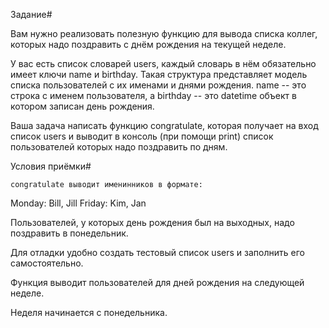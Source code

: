 Задание#

Вам нужно реализовать полезную функцию для вывода списка коллег, которых надо поздравить с днём рождения на текущей неделе.

У вас есть список словарей users, каждый словарь в нём обязательно имеет ключи name и birthday.
Такая структура представляет модель списка пользователей с их именами и днями рождения.
name -- это строка с именем пользователя, а birthday -- это datetime объект в котором записан день рождения.

Ваша задача написать функцию congratulate, которая получает на вход список users и выводит в консоль (при помощи print) список пользователей которых надо поздравить по дням.




Условия приёмки#

    congratulate выводит именинников в формате:

Monday: Bill, Jill
Friday: Kim, Jan

Пользователей, у которых день рождения был на выходных, надо поздравить в понедельник.

Для отладки удобно создать тестовый список users и заполнить его самостоятельно.

Функция выводит пользователей для дней рождения на следующей неделе.

Неделя начинается с понедельника.
